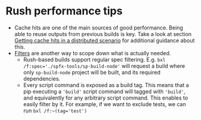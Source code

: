 # Rush performance tips

* Cache hits are one of the main sources of good performance. Being able to reuse outputs from previous builds is key. Take a look at section [Getting cache hits in a distributed scenario](rush-cachehits.md) for additional guidance about this.
* [Filters](../How-To-Run-BuildXL/Filtering.md) are another way to scope down what is actually needed. 
     * Rush-based builds support regular spec filtering. E.g. ```bxl /f:spec='./spfx-tools/sp-build-node'``` will request a build where only `sp-build-node` project will be built, and its required dependencies.
     * Every script command is exposed as a build tag. This means that a pip executing a `'build'` script command will tagged with `'build'`, and equivalently for any arbitrary script command. This enables to easily filter by it. For example, if we want to exclude tests, we can run ```bxl /f:~(tag='test')```